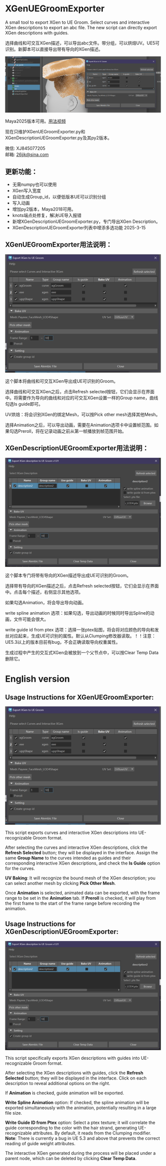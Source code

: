 # XGenUEGroomExporter
A small tool to export XGen to UE Groom. Select curves and interactive XGen descriptions to export an abc file. The new script can directly export XGen descriptions with guides.

选择曲线和可交互XGen描述，可以导出abc文件。带分组，可以烘焙UV。UE5可识别。新脚本可以直接导出带有导向的XGen描述。

![image-20241108002757544](https://raw.githubusercontent.com/PDE26jjk/misc/main/img/image-20241108002757544.png)

Maya2025版本可用。[用法视频](https://www.bilibili.com/video/BV1U7mzYDEA4)

现在只维护XGenUEGroomExporter.py和XGenDescriptionUEGroomExporter.py及其py2版本。

微信: XJ845077205  
邮箱: 26jjk@sina.com

## 更新功能：

- 无需numpy也可以使用
- XGen写入宽度
- 自动生成Group_id，以便低版本UE可以识别分组
- 写入动画
- 增加py2版本，Maya2018可用。
- knots端点处修复，解决UE导入报错
- 新增XGenDescriptionUEGroomExporter.py，专门导出XGen Description。
- XGenDescriptionUEGroomExporter列表中增添多选功能 2025-3-15

## XGenUEGroomExporter用法说明：

![image-20250114225246322](https://raw.githubusercontent.com/PDE26jjk/misc/main/img/image-20250114225246322.png)

这个脚本将曲线和可交互XGen导出成UE可识别的Groom。

选择曲线和可交互XGen之后，点击Refresh selected按钮，它们会显示在界面中。将需要作为导向的曲线和对应的可交互XGen设置一样的Group name，曲线勾选Is guide即可。

UV烘焙：将会识别XGen的绑定Mesh，可以按Pick other mesh选择其他Mesh。

选择Animation之后，可以导出动画，需要在Animation选项卡中设置帧范围。如果勾选Preroll，将在记录动画之前从第一帧播放到帧范围开始。

## XGenDescriptionUEGroomExporter用法说明：

![image-20250114223649517](https://raw.githubusercontent.com/PDE26jjk/misc/main/img/image-20250114223649517.png)

这个脚本专门将带有导向的XGen描述导出成UE可识别的Groom。

选择带有导向的XGen描述之后，点击Refresh selected按钮，它们会显示在界面中。点击每个描述，右侧显示其他选项。

如果勾选Animation，将会导出导向动画。

write spline animation 选项：如果勾选，导出动画的时候同时导出Spline的动画，文件可能会很大。

write guide id from ptex 选项：选择一张ptex贴图，将会将对应颜色的导向和发丝对应起来，生成UE可识别的属性。默认从Clumping修改器读取。！！注意：UE5.3以上的版本目前有bug，不会正确读取导向权重属性。

生成过程中产生的交互式XGen会被放到一个父节点中，可以按Clear Temp Data删除它。

# English version
## Usage Instructions for XGenUEGroomExporter:

![image-20250114225246322](https://raw.githubusercontent.com/PDE26jjk/misc/main/img/image-20250114225246322.png)

This script exports curves and interactive XGen descriptions into UE-recognizable Groom format.

After selecting the curves and interactive XGen descriptions, click the **Refresh Selected** button; they will be displayed in the interface. Assign the same **Group Name** to the curves intended as guides and their corresponding interactive XGen descriptions, and check the **Is Guide** option for the curves.

**UV Baking**: It will recognize the bound mesh of the XGen description; you can select another mesh by clicking **Pick Other Mesh**.

Once **Animation** is selected, animated data can be exported, with the frame range to be set in the **Animation** tab. If **Preroll** is checked, it will play from the first frame to the start of the frame range before recording the animation.

## Usage Instructions for XGenDescriptionUEGroomExporter:

![image-20250114223649517](https://raw.githubusercontent.com/PDE26jjk/misc/main/img/image-20250114223649517.png)

This script specifically exports XGen descriptions with guides into UE-recognizable Groom format.

After selecting the XGen descriptions with guides, click the **Refresh Selected** button; they will be displayed in the interface. Click on each description to reveal additional options on the right.

If **Animation** is checked, guide animation will be exported.

**Write Spline Animation** option: If checked, the spline animation will be exported simultaneously with the animation, potentially resulting in a large file size.

**Write Guide ID from Ptex** option: Select a ptex texture; it will correlate the guide corresponding to the color with the hair strand, generating UE-recognizable attributes. By default, it reads from the Clumping modifier. **Note**: There is currently a bug in UE 5.3 and above that prevents the correct reading of guide weight attributes.

The interactive XGen generated during the process will be placed under a parent node, which can be deleted by clicking **Clear Temp Data**.